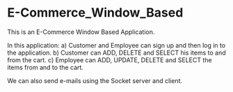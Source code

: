 # E-Commerce_Window_Based

This is an E-Commerce Window Based Application.

In this application:
a) Customer and Employee can sign up and then log in to the application.
b) Customer can ADD, DELETE and SELECT his items to and from the cart.
c) Employee can ADD, UPDATE, DELETE and SELECT the items from and to the cart.

We can also send e-mails using the Socket server and client.
